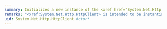 ```yaml
---
summary: Initializes a new instance of the <xref href="System.Net.Http.HttpClient"></xref> class.
remarks: "<xref:System.Net.Http.HttpClient> is intended to be instantiated once and re-used throughout the life of an application. Instantiating an HttpClient class for every request will exhaust the number of sockets available under heavy loads. This will result in SocketException errors. Below is an example using HttpClient correctly.  \n  \n```csharp  \npublic class GoodController : ApiController  \n{  \n    // OK  \n    private static readonly HttpClient HttpClient;  \n  \n    static GoodController()  \n    {  \n        HttpClient = new HttpClient();  \n    }  \n}  \n  \n```"
uid: System.Net.Http.HttpClient.#ctor*
---
```

